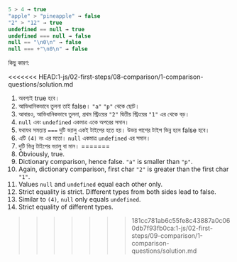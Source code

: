 

```js no-beautify
5 > 4 → true
"apple" > "pineapple" → false
"2" > "12" → true
undefined == null → true
undefined === null → false
null == "\n0\n" → false
null === +"\n0\n" → false
```

কিছু কারণ:

<<<<<<< HEAD:1-js/02-first-steps/08-comparison/1-comparison-questions/solution.md
1. অবশ্যই true হবে। 
2. আভিধানিকভাবে তুলনা তাই false। `"a"` `"p"` থেকে ছোট।
3. আবারও, আভিধানিকভাবে তুলনা, প্রথম স্ট্রিংয়ের `"2"` দ্বিতীয় স্ট্রিংয়ের `"1"` এর থেকে বড়। 
4. `null` এবং `undefined` একমাত্র একে অপরের সমান। 
5. যথাযথ সমতায় `===` দুটি ভ্যালু একই টাইপের হতে হয়। উভয় পাশের টাইপ ভিন্ন হলে false হবে। 
6. এটি `(4)` নং এর মতো। `null` একমাত্র `undefined` এর সমান।
7. দুটি ভিন্ন টাইপের ভ্যালু বা মান। 
=======
1. Obviously, true.
2. Dictionary comparison, hence false. `"a"` is smaller than `"p"`.
3. Again, dictionary comparison, first char `"2"` is greater than the first char `"1"`.
4. Values `null` and `undefined` equal each other only.
5. Strict equality is strict. Different types from both sides lead to false.
6. Similar to `(4)`, `null` only equals `undefined`.
7. Strict equality of different types.
>>>>>>> 181cc781ab6c55fe8c43887a0c060db7f93fb0ca:1-js/02-first-steps/09-comparison/1-comparison-questions/solution.md
